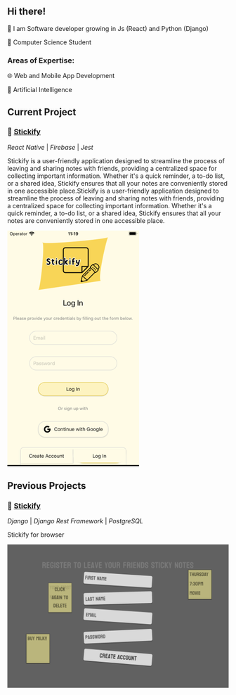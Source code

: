 ## Hi there!
💾 I am Software developer growing in Js (React) and Python (Django)

💾 Computer Science Student

### Areas of Expertise: 

🌐 Web and Mobile App Development

🧠 Artificial Intelligence

## Current Project
### 📝 [Stickify](https://github.com/opielapatryk/StickifyFireBase)
*React Native* | *Firebase* | *Jest*

Stickify is a user-friendly application designed to streamline the process of leaving and sharing notes with friends, providing a centralized space for collecting important information. Whether it's a quick reminder, a to-do list, or a shared idea, Stickify ensures that all your notes are conveniently stored in one accessible place.Stickify is a user-friendly application designed to streamline the process of leaving and sharing notes with friends, providing a centralized space for collecting important information. Whether it's a quick reminder, a to-do list, or a shared idea, Stickify ensures that all your notes are conveniently stored in one accessible place.

![Stickify Screen](./screen.png)

## Previous Projects
### 📝 [Stickify](https://github.com/opielapatryk/StickifyBackendDjango)
*Django* | *Django Rest Framework* | *PostgreSQL*

Stickify for browser

![Stickify Register Screen](./register.png)
